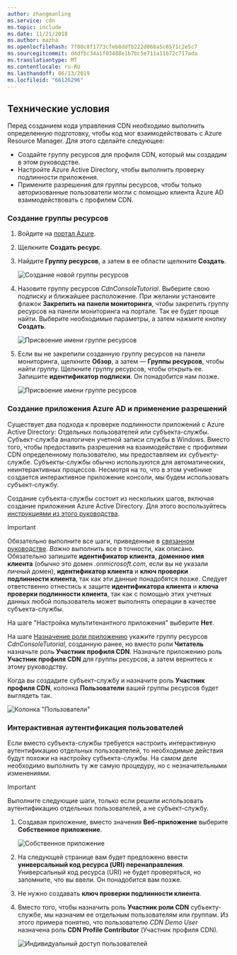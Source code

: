```yaml
---
author: zhangmanling
ms.service: cdn
ms.topic: include
ms.date: 11/21/2018
ms.author: mazha
ms.openlocfilehash: 7f80c8f1773cfeb8ddfb222d068a5c6571c2e5c7
ms.sourcegitcommit: d4dfbc34a1f03488e1b7bc5e711a11b72c717ada
ms.translationtype: MT
ms.contentlocale: ru-RU
ms.lasthandoff: 06/13/2019
ms.locfileid: "66126296"
---
```

## <a name="prerequisites"></a>Технические условия
Перед созданием кода управления CDN необходимо выполнить определенную подготовку, чтобы код мог взаимодействовать с Azure Resource Manager. Для этого сделайте следующее:

* Создайте группу ресурсов для профиля CDN, который мы создадим в этом руководстве.
* Настройте Azure Active Directory, чтобы выполнить проверку подлинности приложения.
* Примените разрешения для группы ресурсов, чтобы только авторизованные пользователи могли с помощью клиента Azure AD взаимодействовать с профилем CDN.

### <a name="creating-the-resource-group"></a>Создание группы ресурсов
1. Войдите на [портал Azure](https://portal.azure.com).
2. Щелкните **Создать ресурс**.
3. Найдите **Группу ресурсов**, а затем в ее области щелкните **Создать**.

    ![Создание новой группы ресурсов](./media/cdn-app-dev-prep/cdn-new-rg-1-include.png)
3. Назовите группу ресурсов *CdnConsoleTutorial*.  Выберите свою подписку и ближайшее расположение.  При желании установите флажок **Закрепить на панели мониторинга**, чтобы закрепить группу ресурсов на панели мониторинга на портале.  Так ее будет проще найти.  Выберите необходимые параметры, а затем нажмите кнопку **Создать**.

    ![Присвоение имени группе ресурсов](./media/cdn-app-dev-prep/cdn-new-rg-2-include.png)
4. Если вы не закрепили созданную группу ресурсов на панели мониторинга, щелкните **Обзор**, а затем — **Группы ресурсов**, чтобы найти группу.  Щелкните группу ресурсов, чтобы открыть ее.  Запишите **идентификатор подписки**. Он понадобится нам позже.

    ![Присвоение имени группе ресурсов](./media/cdn-app-dev-prep/cdn-subscription-id-include.png)

### <a name="creating-the-azure-ad-application-and-applying-permissions"></a>Создание приложения Azure AD и применение разрешений
Существует два подхода к проверке подлинности приложений с Azure Active Directory: Отдельных пользователей или субъекта-службы. Субъект-служба аналогичен учетной записи службы в Windows.  Вместо того, чтобы предоставить разрешения на взаимодействие с профилями CDN определенному пользователю, мы предоставляем их субъекту-службе.  Субъекты-службы обычно используются для автоматических, неинтерактивных процессов.  Несмотря на то, что в этом учебнике создается интерактивное приложение консоли, мы будем использовать субъект-службу.

Создание субъекта-службы состоит из нескольких шагов, включая создание приложения Azure Active Directory.  Для этого воспользуйтесь [инструкциями из этого руководства](../articles/active-directory/develop/howto-create-service-principal-portal.md).

> [!IMPORTANT]
> Обязательно выполните все шаги, приведенные в [связанном руководстве](../articles/active-directory/develop/howto-create-service-principal-portal.md).  *Важно* выполнить все в точности, как описано.  Обязательно запишите **идентификатор клиента**, **доменное имя клиента** (обычно это домен *.onmicrosoft.com*, если вы не указали личный домен), **идентификатор клиента** и **ключ проверки подлинности клиента**, так как эти данные понадобятся позже.  Следует ответственно отнестись к защите **идентификатора клиента** и **ключа проверки подлинности клиента**, так как с помощью этих учетных данных любой пользователь может выполнять операции в качестве субъекта-службы.
>
> На шаге "Настройка мультитенантного приложения" выберите **Нет**.
>
> На шаге [Назначение роли приложению](../articles/active-directory/develop/howto-create-service-principal-portal.md#assign-the-application-to-a-role) укажите группу ресурсов *CdnConsoleTutorial*, созданную ранее, но вместо роли **Читатель** назначьте роль **Участник профиля CDN**.  Назначьте приложению роль **Участник профиля CDN** для группы ресурсов, а затем вернитесь к этому руководству. 
>
>

Когда вы создадите субъект-службу и назначите роль **Участник профиля CDN**, колонка **Пользователи** вашей группы ресурсов будет выглядеть так.

![Колонка "Пользователи"](./media/cdn-app-dev-prep/cdn-service-principal-include.png)

### <a name="interactive-user-authentication"></a>Интерактивная аутентификация пользователей
Если вместо субъекта-службы требуется настроить интерактивную аутентификацию отдельных пользователей, то необходимые действия будут похожи на настройку субъекта-службы.  На самом деле необходимо выполнить ту же самую процедуру, но с незначительными изменениями.

> [!IMPORTANT]
> Выполните следующие шаги, только если решили использовать аутентификацию отдельных пользователей, а не субъект-службу.
>
>

1. Создавая приложение, вместо значения **Веб-приложение** выберите **Собственное приложение**.

    ![Собственное приложение](./media/cdn-app-dev-prep/cdn-native-application-include.png)
2. На следующей странице вам будет предложено ввести **универсальный код ресурса (URI) перенаправления**.  Универсальный код ресурса (URI) не будет проверяться, но запомните, что вы ввели. Он понадобится вам позже.
3. Не нужно создавать **ключ проверки подлинности клиента**.
4. Вместо того, чтобы назначить роль **Участник роли CDN** субъекту-службе, мы назначим ее отдельным пользователям или группам.  Из этого примера понятно, что пользователю *CDN Demo User* назначена роль **CDN Profile Contributor** (Участник профиля CDN).  

    ![Индивидуальный доступ пользователей](./media/cdn-app-dev-prep/cdn-aad-user-include.png)
